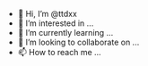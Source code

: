 - 👋 Hi, I’m @ttdxx
- 👀 I’m interested in ...
- 🌱 I’m currently learning ...
- 💞️ I’m looking to collaborate on ...
- 📫 How to reach me ...

<!---
ttdxx/ttdxx is a ✨ special ✨ repository because its `README.md` (this file) appears on your GitHub profile.
You can click the Preview link to take a look at your changes.
--->
